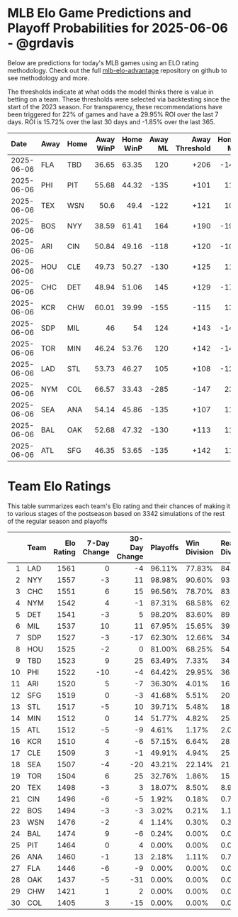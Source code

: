# MLB Elo Game Predictions and Playoff Probabilities for 2025-06-06 - @grdavis
Below are predictions for today's MLB games using an ELO rating methodology. Check out the full [mlb-elo-advantage](https://github.com/grdavis/mlb-elo-advantage) repository on github to see methodology and more.

The thresholds indicate at what odds the model thinks there is value in betting on a team. These thresholds were selected via backtesting since the start of the 2023 season. For transparency, these recommendations have been triggered for 22% of games and have a 29.95% ROI over the last 7 days. ROI is 15.72% over the last 30 days and -1.85% over the last 365.

| Date       | Away   | Home   |   Away WinP |   Home WinP |   Away ML |   Away Threshold |   Home ML |   Home Threshold |
|:-----------|:-------|:-------|------------:|------------:|----------:|-----------------:|----------:|-----------------:|
| 2025-06-06 | FLA    | TBD    |       36.65 |       63.35 |       120 |             +206 |      -142 |             -130 |
| 2025-06-06 | PHI    | PIT    |       55.68 |       44.32 |      -135 |             +101 |       114 |             +153 |
| 2025-06-06 | TEX    | WSN    |       50.6  |       49.4  |      -122 |             +121 |       102 |             +127 |
| 2025-06-06 | BOS    | NYY    |       38.59 |       61.41 |       164 |             +190 |      -198 |             -121 |
| 2025-06-06 | ARI    | CIN    |       50.84 |       49.16 |      -118 |             +120 |      -102 |             +128 |
| 2025-06-06 | HOU    | CLE    |       49.73 |       50.27 |      -130 |             +125 |       110 |             +123 |
| 2025-06-06 | CHC    | DET    |       48.94 |       51.06 |       145 |             +129 |      -175 |             +119 |
| 2025-06-06 | KCR    | CHW    |       60.01 |       39.99 |      -155 |             -115 |       130 |             +180 |
| 2025-06-06 | SDP    | MIL    |       46    |       54    |       124 |             +143 |      -148 |             +107 |
| 2025-06-06 | TOR    | MIN    |       46.24 |       53.76 |       120 |             +142 |      -142 |             +108 |
| 2025-06-06 | LAD    | STL    |       53.73 |       46.27 |       105 |             +108 |      -125 |             +142 |
| 2025-06-06 | NYM    | COL    |       66.57 |       33.43 |      -285 |             -147 |       230 |             +235 |
| 2025-06-06 | SEA    | ANA    |       54.14 |       45.86 |      -135 |             +107 |       114 |             +144 |
| 2025-06-06 | BAL    | OAK    |       52.68 |       47.32 |      -130 |             +113 |       110 |             +137 |
| 2025-06-06 | ATL    | SFG    |       46.35 |       53.65 |      -135 |             +142 |       114 |             +109 |

# Team Elo Ratings
This table summarizes each team's Elo rating and their chances of making it to various stages of the postseason based on 3342 simulations of the rest of the regular season and playoffs

|    | Team   |   Elo Rating |   7-Day Change |   30-Day Change | Playoffs   | Win Division   | Reach Div. Rd.   | Reach CS   | Reach WS   | Win WS   |
|---:|:-------|-------------:|---------------:|----------------:|:-----------|:---------------|:-----------------|:-----------|:-----------|:---------|
|  1 | LAD    |         1561 |              0 |              -4 | 96.11%     | 77.83%         | 84.08%           | 50.54%     | 30.19%     | 18.37%   |
|  2 | NYY    |         1557 |             -3 |              11 | 98.98%     | 90.60%         | 93.54%           | 60.86%     | 37.97%     | 20.74%   |
|  3 | CHC    |         1551 |              6 |              15 | 96.56%     | 78.70%         | 83.84%           | 48.95%     | 26.00%     | 14.72%   |
|  4 | NYM    |         1542 |              4 |              -1 | 87.31%     | 68.58%         | 62.36%           | 31.51%     | 14.84%     | 7.72%    |
|  5 | DET    |         1541 |             -3 |               5 | 98.20%     | 83.60%         | 89.53%           | 53.38%     | 25.49%     | 11.76%   |
|  6 | MIL    |         1537 |             10 |              11 | 67.95%     | 15.65%         | 39.53%           | 18.43%     | 8.20%      | 3.98%    |
|  7 | SDP    |         1527 |             -3 |             -17 | 62.30%     | 12.66%         | 34.77%           | 13.55%     | 6.37%      | 3.11%    |
|  8 | HOU    |         1525 |             -2 |               0 | 81.00%     | 68.25%         | 54.79%           | 25.37%     | 11.70%     | 4.46%    |
|  9 | TBD    |         1523 |              9 |              25 | 63.49%     | 7.33%          | 34.98%           | 14.48%     | 7.09%      | 2.99%    |
| 10 | PHI    |         1522 |            -10 |              -4 | 64.42%     | 29.95%         | 36.54%           | 14.30%     | 5.54%      | 2.93%    |
| 11 | ARI    |         1520 |              5 |              -7 | 36.30%     | 4.01%          | 16.67%           | 6.46%      | 2.66%      | 1.05%    |
| 12 | SFG    |         1519 |              0 |              -3 | 41.68%     | 5.51%          | 20.38%           | 7.66%      | 3.32%      | 1.59%    |
| 13 | STL    |         1517 |             -5 |              10 | 39.71%     | 5.48%          | 18.70%           | 7.66%      | 2.54%      | 0.99%    |
| 14 | MIN    |         1512 |              0 |              14 | 51.77%     | 4.82%          | 25.76%           | 9.63%      | 3.86%      | 1.20%    |
| 15 | ATL    |         1512 |             -5 |              -9 | 4.61%      | 1.17%          | 2.03%            | 0.63%      | 0.21%      | 0.06%    |
| 16 | KCR    |         1510 |              4 |              -6 | 57.15%     | 6.64%          | 28.43%           | 11.10%     | 4.73%      | 1.56%    |
| 17 | CLE    |         1509 |              3 |              -1 | 49.91%     | 4.94%          | 25.01%           | 8.65%      | 2.93%      | 1.20%    |
| 18 | SEA    |         1507 |             -4 |             -20 | 43.21%     | 22.14%         | 21.63%           | 7.84%      | 3.08%      | 0.75%    |
| 19 | TOR    |         1504 |              6 |              25 | 32.76%     | 1.86%          | 15.47%           | 5.00%      | 1.83%      | 0.51%    |
| 20 | TEX    |         1498 |             -3 |               3 | 18.07%     | 8.50%          | 8.92%            | 2.99%      | 1.05%      | 0.24%    |
| 21 | CIN    |         1496 |             -6 |              -5 | 1.92%      | 0.18%          | 0.75%            | 0.21%      | 0.09%      | 0.03%    |
| 22 | BOS    |         1494 |             -3 |              -3 | 3.02%      | 0.21%          | 1.17%            | 0.36%      | 0.21%      | 0.06%    |
| 23 | WSN    |         1476 |             -2 |               4 | 1.14%      | 0.30%          | 0.36%            | 0.09%      | 0.03%      | 0.00%    |
| 24 | BAL    |         1474 |              9 |              -6 | 0.24%      | 0.00%          | 0.06%            | 0.06%      | 0.03%      | 0.00%    |
| 25 | PIT    |         1464 |              0 |               4 | 0.00%      | 0.00%          | 0.00%            | 0.00%      | 0.00%      | 0.00%    |
| 26 | ANA    |         1460 |             -1 |              13 | 2.18%      | 1.11%          | 0.72%            | 0.27%      | 0.03%      | 0.00%    |
| 27 | FLA    |         1446 |             -6 |              -9 | 0.00%      | 0.00%          | 0.00%            | 0.00%      | 0.00%      | 0.00%    |
| 28 | OAK    |         1437 |             -5 |             -31 | 0.00%      | 0.00%          | 0.00%            | 0.00%      | 0.00%      | 0.00%    |
| 29 | CHW    |         1421 |              1 |               2 | 0.00%      | 0.00%          | 0.00%            | 0.00%      | 0.00%      | 0.00%    |
| 30 | COL    |         1405 |              3 |             -15 | 0.00%      | 0.00%          | 0.00%            | 0.00%      | 0.00%      | 0.00%    |